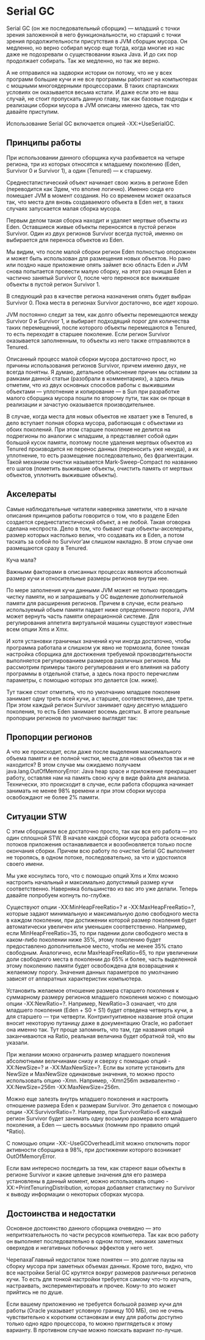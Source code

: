 # Serial GC

Serial GC (он же последовательный сборщик) — младший с точки зрения заложенной в него функциональности,
но старший с точки зрения продолжительности присутствия в JVM сборщик мусора. 
Он медленно, но верно собирал мусор еще тогда, когда многие из нас даже не подозревали о 
существовании языка Java. И до сих пор продолжает собирать. Так же медленно, но так же верно.

А не отправился на задворки истории он потому, что не у всех программ большие кучи и не все 
программы работают на компьютерах с мощными многоядерными процессорами. В таких спартанских 
условиях он оказывается весьма кстати. И даже если это не ваш случай, не стоит пропускать данную 
главу, так как базовые подходы к реализации сборки мусора в JVM описаны именно здесь, так 
что давайте приступим.

Использование Serial GC включается опцией -XX:+UseSerialGC.

## Принципы работы

При использовании данного сборщика куча разбивается на четыре региона, три из которых относятся 
к младшему поколению (Eden, Survivor 0 и Survivor 1), а один (Tenured) — к старшему.

Среднестатистический объект начинает свою жизнь в регионе Eden (переводится как Эдем, что вполне 
логично). Именно сюда его помещает JVM в момент создания. Но со временем может оказаться так, что 
места для вновь создаваемого объекта в Eden нет, в таких случаях запускается малая сборка мусора.

Первым делом такая сборка находит и удаляет мертвые объекты из Eden. Оставшиеся живые объекты 
переносятся в пустой регион Survivor. Один из двух регионов Survivor всегда пустой, именно он 
выбирается для переноса объектов из Eden.

Мы видим, что после малой сборки регион Eden полностью опорожнен и может быть использован для 
размещения новых объектов. Но рано или поздно наше приложение опять займет всю область Eden и JVM 
снова попытается провести малую сборку, на этот раз очищая Eden и частично занятый Survivor 0, 
после чего перенося все выжившие объекты в пустой регион Survivor 1.

В следующий раз в качестве региона назначения опять будет выбран Survivor 0. Пока места в регионах 
Survivor достаточно, все идет хорошо.

JVM постоянно следит за тем, как долго объекты перемещаются между Survivor 0 и Survivor 1, и выбирает 
подходящий порог для количества таких перемещений, после которого объекты перемещаются в Tenured, 
то есть переходят в старшее поколение. Если регион Survivor оказывается заполненным, то объекты из 
него также отправляются в Tenured.

Описанный процесс малой сборки мусора достаточно прост, но причины использования регионов Survivor, 
причем именно двух, не всегда понятны. Я думаю, детальное объяснение причин мы оставим за рамками 
данной статьи (разобрали в комментариях), а здесь лишь отметим, что из двух основных способов работы 
с выжившими объектами — уплотнение и копирование — в Sun при разработке малого сборщика мусора пошли 
по второму пути, так как он проще в реализации и зачастую оказывается производительнее.

В случае, когда места для новых объектов не хватает уже в Tenured, в дело вступает полная сборка 
мусора, работающая с объектами из обоих поколений. При этом старшее поколение не делится на 
подрегионы по аналогии с младшим, а представляет собой один большой кусок памяти, поэтому после 
удаления мертвых объектов из Tenured производится не перенос данных (переносить уже некуда), а их 
уплотнение, то есть размещение последовательно, без фрагментации. Такой механизм очистки называется 
Mark-Sweep-Compact по названию его шагов (пометить выжившие объекты, очистить память от мертвых 
объектов, уплотнить выжившие объекты).

## Акселераты

Самые наблюдательные читатели наверняка заметили, что в начале описания принципов работы говорится 
о том, что в разделе Eden создается среднестатистический объект, а не любой. Такая оговорка сделана 
неспроста. Дело в том, что бывают еще объекты-акселераты, размер которых настолько велик, что 
создавать их в Eden, а потом таскать за собой по Survivor’ам слишком накладно. В этом случае они 
размещаются сразу в Tenured.

Куча мала?

Важными факторами в описанных процессах являются абсолютный размер кучи и относительные размеры 
регионов внутри нее.

По мере заполнения кучи данными JVM может не только проводить чистку памяти, но и запрашивать у ОС 
выделение дополнительной памяти для расширения регионов. Причем в случае, если реально используемый 
объем памяти падает ниже определенного порога, JVM может вернуть часть памяти операционной системе. 
Для регулирования аппетита виртуальной машины существуют известные всем опции Xms и Xmx.

И хотя установки граничных значений кучи иногда достаточно, чтобы программа работала и слишком уж 
явно не тормозила, более тонкая настройка сборщика для достижения требуемой производительности 
выполняется регулированием размеров различных регионов. Мы рассмотрим примеры такого регулирования 
и его влияния на работу программы в отдельной статье, а здесь пока просто перечислим параметры, 
с помощью которых это делается (см. ниже).

Тут также стоит отметить, что по умолчанию младшее поколение занимает одну треть всей кучи, 
а старшее, соответственно, две трети. При этом каждый регион Survivor занимает одну десятую 
младшего поколения, то есть Eden занимает восемь десятых. В итоге реальные пропорции регионов 
по умолчанию выглядят так:

## Пропорции регионов


А что же происходит, если даже после выделения максимального объема памяти и ее полной чистки, места 
для новых объектов так и не находится? В этом случае мы ожидаемо получаем 
java.lang.OutOfMemoryError: Java heap space и приложение прекращает работу, оставляя нам на память 
свою кучу в виде файла для анализа. Технически, это происходит в случае, если работа сборщика 
начинает занимать не менее 98% времени и при этом сборки мусора освобождают не более 2% памяти.

## Ситуации STW

С этим сборщиком все достаточно просто, так как вся его работа — это один сплошной STW. В начале 
каждой сборки мусора работа основных потоков приложения останавливается и возобновляется только 
после окончания сборки. Причем всю работу по очистке Serial GC выполняет не торопясь, в одном потоке, 
последовательно, за что и удостоился своего имени.

Мы уже коснулись того, что с помощью опций Xms и Xmx можно настроить начальный и максимально 
допустимый размер кучи соответственно. Наверняка большинство из вас это уже делали. Теперь давайте 
попробуем копнуть по-глубже.

Существуют опции -XX:MinHeapFreeRatio=? и -XX:MaxHeapFreeRatio=?, которые задают минимальную и 
максимальную долю свободного места в каждом поколении, при достижении которой размер поколения будет 
автоматически увеличен или уменьшен соответственно. Например, если MinHeapFreeRatio=35, то при 
падении доли свободного места в каком-либо поколении ниже 35%, этому поколению будет предоставлено 
дополнительное место, чтобы не менее 35% стало свободным. Аналогично, если MaxHeapFreeRatio=65, 
то при увеличении доли свободного места в поколении до 65% и более, часть выделенной этому поколению 
памяти будет освобождена для возвращения к желаемому порогу. Значения данных параметров по умолчанию 
зависят от аппаратных характеристик компьютера.

Установить желаемое отношение размера старшего поколения к суммарному размеру регионов младшего 
поколения можно с помощью опции -XX:NewRatio=?. Например, NewRatio=3 означает, что для младшего 
поколения (Eden + S0 + S1) будет отведена четверть кучи, а для старшего — три четверти. 
Контринтуитивное название этой опции вносит некоторую путаницу даже в документацию Oracle, 
но работает она именно так. Тут проще запомнить, что там, где названия опций заканчиваются на Ratio, 
реальная величина будет обратной той, что вы указали.

При желании можно ограничить размер младшего поколения абсолютными величинами снизу и сверху с 
помощью опций -XX:NewSize=? и -XX:MaxNewSize=?. Если вы хотите установить для NewSize и MaxNewSize 
одинаковые значения, то можно просто использовать опцию -Xmn. Например, -Xmn256m эквивалентно 
-XX:NewSize=256m -XX:MaxNewSize=256m.

Можно еще залезть внутрь младшего поколения и настроить отношение размера Eden к размерам Survivor. 
Это делается с помощью опции -XX:SurvivorRatio=?. Например, при SurvivorRatio=6 каждый регион 
Survivor будет занимать одну восьмую размера всего младшего поколения, а Eden — шесть восьмых 
(помним про правило опций *Ratio).

C помощью опции -XX:-UseGCOverheadLimit можно отключить порог активности сборщика в 98%, при 
достижении которого возникает OutOfMemoryError.

Если вам интересно последить за тем, как стареют ваши объекты в регионе Survivor и какие целевые 
значения для его размера установлены в данный момент, можно использовать опцию 
-XX:+PrintTenuringDistribution, которая добавляет статистику по Survivor к выводу информации 
о некоторых сборках мусора.

## Достоинства и недостатки

Основное достоинство данного сборщика очевидно — это непритязательность по части ресурсов 
компьютера. Так как всю работу он выполняет последовательно в одном потоке, никаких заметных 
оверхедов и негативных побочных эффектов у него нет.

ЧерепахаГлавный недостаток тоже понятен — это долгие паузы на сборку мусора при заметных объемах 
данных. Кроме того, видно, что все настройки Serial GC крутятся вокруг размеров различных регионов 
кучи. То есть для тонкой настройки требуется самому что-то изучать, настраивать, экспериментировать 
и прочее. Кому-то это может прийтись не по душе.

Если вашему приложению не требуется большой размер кучи для работы 
(Oracle указывает условную границу 100 МБ), оно не очень чувствительно к коротким остановкам и 
ему для работы доступно только одно ядро процессора, то можно приглядеться к этому варианту. 
В противном случае можно поискать вариант по-лучше.
